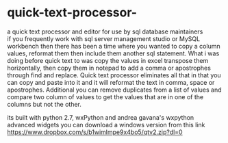 # quick-text-processor-
a quick text processor and editor for use by sql database maintainers  
if you frequently work with sql server management studio or MySQL workbench then there has been a time where you wanted to copy a column values, reformat them then include them another sql statement. What i was doing before quick text to was copy the values in excel transpose them horizontally, then copy them in notepad to add a comma or apostrophes through find and replace. Quick text processor eliminates all that in that you can copy and paste into it and it will reformat the text in comma, space or apostrophes. Additional you can remove duplicates from a list of values and compare two column of values to get the values that are in one of the columns but not the other.

its built with python 2.7, wxPython and andrea gavana's wxpython advanced widgets 
you can download a windows version from this link https://www.dropbox.com/s/b1wimlmpe9x4bo5/qtv2.zip?dl=0

